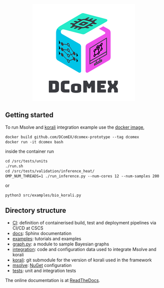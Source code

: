 <p align="center"><img src="dcomex.png" alt="DComEX logo"/></p>

## Getting started
To run Msolve and
[korali](https://www.cse-lab.ethz.ch/korali)
integration example use the
[docker image](Dockerfile),
```shell
docker build github.com/DComEX/dcomex-prototype --tag dcomex
docker run -it dcomex bash
```
inside the container run
```shell
cd /src/tests/units
./run.sh
cd /src/tests/validation/inference_heat/
OMP_NUM_THREADS=1 ./run_inference.py --num-cores 12 --num-samples 200
```
or
```shell
python3 src/examples/bio_korali.py
```

## Directory structure

* [CI](ci): definition of containerised build, test and deployment
  pipelines via CI/CD at CSCS
* [docs](docs): Sphinx documentation
* [examples](examples): tutorials and examples
* [graph.py](graph.py): a module to sample Bayesian graphs
* [integration](integration): code and configuration data used to
  integrate Msolve and korali
* [korali](korali): git submodule for the version of korali
  used in the framework
* [msolve](msolve):
  [NuGet](https://www.nuget.org)
  configuration
* [tests](tests): unit and integration tests

The online documentation is at
[ReadTheDocs](https://dcomex-framework-prototype.readthedocs.io/en/latest/).
